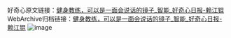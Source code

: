 好奇心原文链接：[健身教练，可以是一面会说话的镜子_智能_好奇心日报-赖江锟](https://www.qdaily.com/articles/7766.html)
WebArchive归档链接：[健身教练，可以是一面会说话的镜子_智能_好奇心日报-赖江锟](http://web.archive.org/web/20190623172905/https://www.qdaily.com/articles/7766.html)
![image](http://ww3.sinaimg.cn/large/007d5XDply1g3wjy8w386j30u02wv7wh)